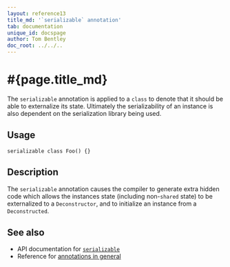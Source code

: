 ```yaml
---
layout: reference13
title_md: '`serializable` annotation'
tab: documentation
unique_id: docspage
author: Tom Bentley
doc_root: ../../..
---
```


# #{page.title_md}

The `serializable` annotation is applied to a `class` to denote that it 
should be able to externalize its state. Ultimately the serializability of an 
instance is also dependent on the serialization library being used.

## Usage

<!-- try: -->
    serializable class Foo() {}

## Description

The `serializable` annotation causes the compiler to generate extra hidden 
code which allows the instances state (including non-`shared` state) to be 
externalized to a `Deconstructor`, and to initialize an instance from a 
`Deconstructed`.

## See also

* API documentation for [`serializable`](#{site.urls.apidoc_1_3}/index.html#serializable)
* Reference for [annotations in general](../../structure/annotation/)

